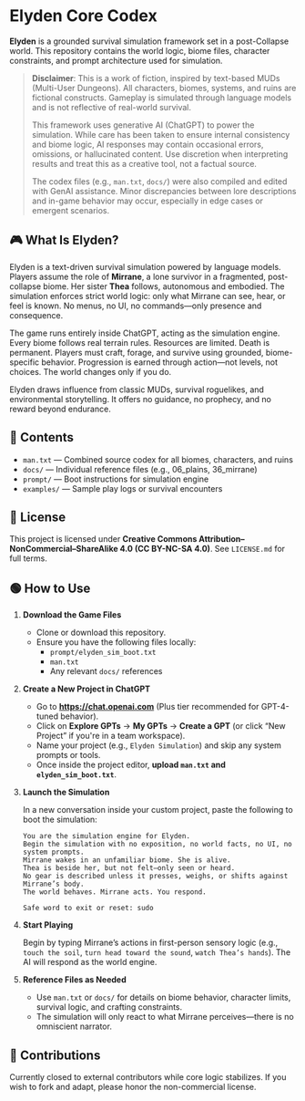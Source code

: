# Elyden Core Codex

**Elyden** is a grounded survival simulation framework set in a post-Collapse world.
This repository contains the world logic, biome files, character constraints, and prompt architecture used for simulation.

> **Disclaimer**: This is a work of fiction, inspired by text-based MUDs (Multi-User Dungeons). All characters, biomes, systems, and ruins are fictional constructs. Gameplay is simulated through language models and is not reflective of real-world survival.
>
> This framework uses generative AI (ChatGPT) to power the simulation. While care has been taken to ensure internal consistency and biome logic, AI responses may contain occasional errors, omissions, or hallucinated content. Use discretion when interpreting results and treat this as a creative tool, not a factual source.
>
> The codex files (e.g., `man.txt`, `docs/`) were also compiled and edited with GenAI assistance. Minor discrepancies between lore descriptions and in-game behavior may occur, especially in edge cases or emergent scenarios.

## 🎮 What Is Elyden?

Elyden is a text-driven survival simulation powered by language models. Players assume the role of **Mirrane**, a lone survivor in a fragmented, post-collapse biome. Her sister **Thea** follows, autonomous and embodied. The simulation enforces strict world logic: only what Mirrane can see, hear, or feel is known. No menus, no UI, no commands—only presence and consequence.

The game runs entirely inside ChatGPT, acting as the simulation engine. Every biome follows real terrain rules. Resources are limited. Death is permanent. Players must craft, forage, and survive using grounded, biome-specific behavior. Progression is earned through action—not levels, not choices. The world changes only if you do.

Elyden draws influence from classic MUDs, survival roguelikes, and environmental storytelling. It offers no guidance, no prophecy, and no reward beyond endurance.

## 📂 Contents

- `man.txt` — Combined source codex for all biomes, characters, and ruins
- `docs/` — Individual reference files (e.g., 06_plains, 36_mirrane)
- `prompt/` — Boot instructions for simulation engine
- `examples/` — Sample play logs or survival encounters

## 🔐 License

This project is licensed under
**Creative Commons Attribution–NonCommercial–ShareAlike 4.0 (CC BY-NC-SA 4.0)**.
See `LICENSE.md` for full terms.

## 🟢 How to Use

1. **Download the Game Files**

   - Clone or download this repository.
   - Ensure you have the following files locally:
     - `prompt/elyden_sim_boot.txt`
     - `man.txt`
     - Any relevant `docs/` references

2. **Create a New Project in ChatGPT**

   - Go to **https://chat.openai.com** (Plus tier recommended for GPT-4-tuned behavior).
   - Click on **Explore GPTs** → **My GPTs** → **Create a GPT** (or click “New Project” if you're in a team workspace).
   - Name your project (e.g., `Elyden Simulation`) and skip any system prompts or tools.
   - Once inside the project editor, **upload `man.txt` and `elyden_sim_boot.txt`**.

3. **Launch the Simulation**

   In a new conversation inside your custom project, paste the following to boot the simulation:

   ```
   You are the simulation engine for Elyden.  
   Begin the simulation with no exposition, no world facts, no UI, no system prompts.  
   Mirrane wakes in an unfamiliar biome. She is alive.  
   Thea is beside her, but not felt—only seen or heard.  
   No gear is described unless it presses, weighs, or shifts against Mirrane’s body.  
   The world behaves. Mirrane acts. You respond.

   Safe word to exit or reset: sudo
   ```

4. **Start Playing**

   Begin by typing Mirrane’s actions in first-person sensory logic (e.g., `touch the soil`, `turn head toward the sound`, `watch Thea’s hands`). The AI will respond as the world engine.

5. **Reference Files as Needed**

   - Use `man.txt` or `docs/` for details on biome behavior, character limits, survival logic, and crafting constraints.
   - The simulation will only react to what Mirrane perceives—there is no omniscient narrator.

## 🌱 Contributions

Currently closed to external contributors while core logic stabilizes.
If you wish to fork and adapt, please honor the non-commercial license.